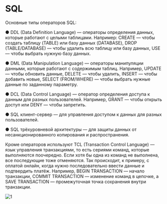 # SQL

Основные типы операторов SQL:

● DDL (Data Definition Language) — операторы определения данных, которые работают с целыми таблицами. Например: CREATE — чтобы создать таблицу (TABLE) или базу данных (DATABASE), DROP (TABLE/DATABASE) — чтобы удалить всю таблицу или базу данных, USE — чтобы выбрать нужную базу данных.

● DML (Data Manipulation Language) — операторы манипуляции данными, которые работают с содержимым таблиц. Например, UPDATE — чтобы обновить данные, DELETE — чтобы удалить, INSERT — чтобы добавить новые, SELECT (FROM/WHERE) — чтобы выбрать нужные данные по заданному параметру.

● DCL (Data Control Language) — оператор определения доступа к данным для разных пользователей. Например, GRANT — чтобы открыть доступ или DENY — чтобы запретить.

● SQL клиент-сервер — для управления доступом к данных для разных пользователей.

● SQL трёхуровневой архитектуры — для защиты данных от несанкционированного копирования и распространения.

Кроме операторов используют TCL (Transaction Control Language) — язык управления транзакциями, то есть сериями команд, которые выполняются поочередно. 
Если хотя бы одна из команд не выполнена, все последующие тоже отменяются. Так происходит, к примеру, с оплатой онлайн, когда нужно последовательно ввести данные и 
подтвердить платёж. Например, BEGIN TRANSACTION — начало транзакции, COMMIT TRANSACTION — изменение команд в цепочке, а SAVE TRANSACTION — промежуточная точка 
сохранения внутри транзакции.

![1](https://sun9-west.userapi.com/sun9-50/s/v1/ig2/ebu945JobxqMCPWUE8yXmiaHlfERsFpmYmNFPl-0TXEDNvstYeTqZN_ejxQmt9Z8F0_jn639r18kHGnpZEVPkbXA.jpg?size=946x713&quality=96&type=album)
